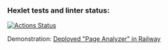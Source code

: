 ### Hexlet tests and linter status:
[![Actions Status](https://github.com/Dmitry-Zhiryakov/python-project-52/workflows/hexlet-check/badge.svg)](https://github.com/Dmitry-Zhiryakov/python-project-52/actions)

Demonstration:
[Deployed "Page Analyzer" in Railway](https://python-project-52-production-1b21.up.railway.app/)